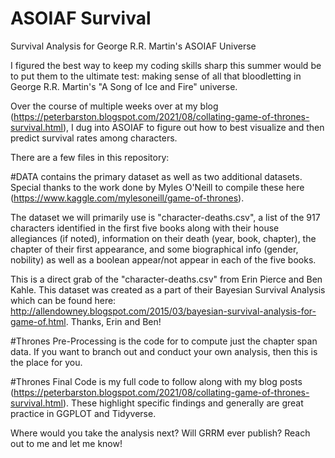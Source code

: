 # ASOIAF Survival
Survival Analysis for George R.R. Martin's ASOIAF Universe

I figured the best way to keep my coding skills sharp this summer would be to put them to the ultimate test: making sense of all that bloodletting in George R.R. Martin's "A Song of Ice and Fire" universe. 

Over the course of multiple weeks over at my blog (https://peterbarston.blogspot.com/2021/08/collating-game-of-thrones-survival.html), I dug into ASOIAF to figure out how to best visualize and then predict survival rates among characters.

There are a few files in this repository:

#DATA contains the primary dataset as well as two additional datasets.
Special thanks to the work done by Myles O'Neill to compile these here (https://www.kaggle.com/mylesoneill/game-of-thrones).

The dataset we will primarily use is "character-deaths.csv", a list of the 917 characters identified in the first five books along with their house allegiances (if noted), information on their death (year, book, chapter), the chapter of their first appearance, and some biographical info (gender, nobility) as well as a boolean appear/not appear in each of the five books.

This is a direct grab of the "character-deaths.csv" from Erin Pierce and Ben Kahle. This dataset was created as a part of their Bayesian Survival Analysis which can be found here: http://allendowney.blogspot.com/2015/03/bayesian-survival-analysis-for-game-of.html. Thanks, Erin and Ben!


#Thrones Pre-Processing is the code for to compute just the chapter span data. If you want to branch out and conduct your own analysis, then this is the place for you.


#Thrones Final Code is my full code to follow along with my blog posts (https://peterbarston.blogspot.com/2021/08/collating-game-of-thrones-survival.html). These highlight specific findings and generally are great practice in GGPLOT and Tidyverse.


Where would you take the analysis next? Will GRRM ever publish? Reach out to me and let me know!



